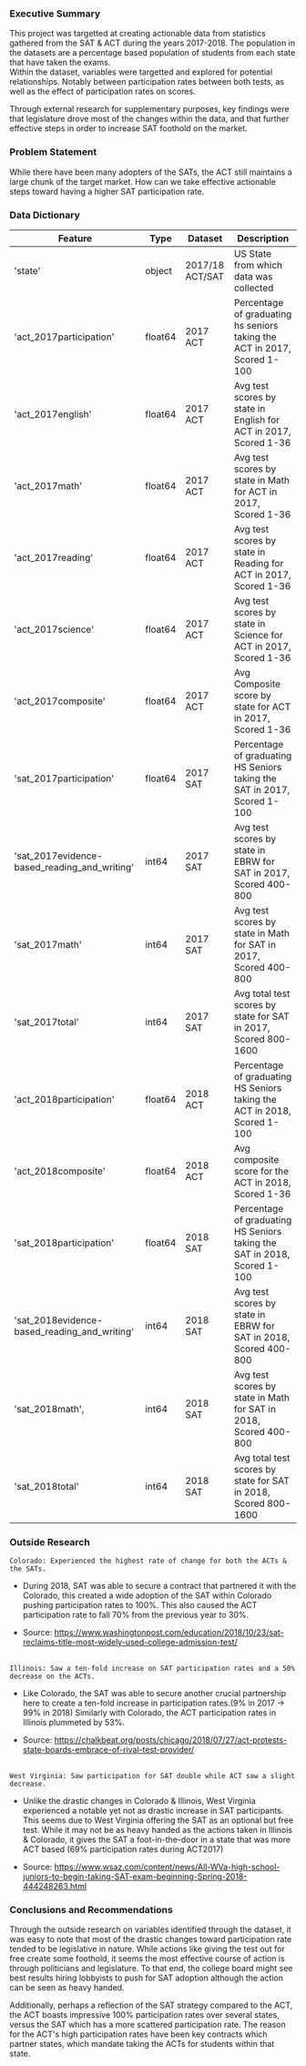 
### Executive Summary

This project was targetted at creating actionable data from statistics gathered from the SAT & ACT during the years 2017-2018. The population in the datasets are a percentage based population of students from each state that have taken the exams.  
Within the dataset, variables were targetted and explored for potential relationships. Notably between participation rates between both tests, as well as the effect of participation rates on scores. 

Through external research for supplementary purposes, key findings were that legislature drove most of the changes within the data, and that further effective steps in order to increase SAT foothold on the market. 

### Problem Statement
While there have been many adopters of the SATs, the ACT still maintains a large chunk of the target market. How can we take effective actionable steps toward having a higher SAT participation rate. 

### Data Dictionary
|Feature|Type|Dataset|Description|
|---|---|---|---|
'state'|object|2017/18  ACT/SAT|US State from which data was collected|
'act_2017participation'|float64|2017 ACT|Percentage of graduating hs seniors taking the ACT in 2017, Scored 1-100
'act_2017english'|float64|2017 ACT|Avg test scores by state in English for ACT in 2017, Scored 1-36
'act_2017math'|float64|2017 ACT|Avg test scores by state in Math for ACT in 2017, Scored 1-36
'act_2017reading'|float64|2017 ACT|Avg test scores by state in Reading for ACT in 2017, Scored 1-36
'act_2017science'|float64|2017 ACT|Avg test scores by state in Science for ACT in 2017, Scored 1-36
'act_2017composite'|float64|2017 ACT|Avg Composite score by state for ACT in 2017, Scored 1-36
'sat_2017participation'|float64|2017 SAT|Percentage of graduating HS Seniors taking the SAT in 2017, Scored 1-100
'sat_2017evidence-based_reading_and_writing'|int64|2017 SAT|Avg test scores by state in EBRW for SAT in 2017, Scored 400-800
'sat_2017math'|int64|2017 SAT|Avg test scores by state in Math for SAT in 2017, Scored 400-800
'sat_2017total'|int64|2017 SAT|Avg total test scores by state for SAT in 2017, Scored 800-1600
'act_2018participation'|float64|2018 ACT|Percentage of graduating HS Seniors taking the ACT in 2018, Scored 1-100
'act_2018composite'|float64|2018 ACT|Avg composite score for the ACT in 2018, Scored 1-36
'sat_2018participation'|float64|2018 SAT|Percentage of graduating HS Seniors taking the SAT in 2018, Scored 1-100
'sat_2018evidence-based_reading_and_writing'|int64|2018 SAT|Avg test scores by state in EBRW for SAT in 2018, Scored 400-800
'sat_2018math',|int64|2018 SAT|Avg test scores by state in Math for SAT in 2018, Scored 400-800
'sat_2018total'|int64|2018 SAT|Avg total test scores by state for SAT in 2018, Scored 800-1600


### Outside Research
`Colorado: Experienced the highest rate of change for both the ACTs & the SATs.`
- During 2018, SAT was able to secure a contract that partnered it with the Colorado, this created a wide adoption of the SAT within Colorado pushing participation rates to 100%. This also caused the ACT participation rate to fall 70% from the previous year to 30%.

- Source: https://www.washingtonpost.com/education/2018/10/23/sat-reclaims-title-most-widely-used-college-admission-test/

<br>`Illinois: Saw a ten-fold increase on SAT participation rates and a 50% decrease on the ACTs.`
- Like Colorado, the SAT was able to secure another crucial partnership here to create a ten-fold increase in participation rates.(9% in 2017 -> 99% in 2018) Similarly with Colorado, the ACT participation rates in Illinois plummeted by 53%.

- Source: https://chalkbeat.org/posts/chicago/2018/07/27/act-protests-state-boards-embrace-of-rival-test-provider/

<br>`West Virginia: Saw participation for SAT double while ACT saw a slight decrease.`
- Unlike the drastic changes in Colorado & Illinois, West Virginia experienced a notable yet not as drastic increase in SAT participants. This seems due to West Virginia offering the SAT as an optional but free test. While it may not be as heavy handed as the actions taken in Illinois & Colorado, it gives the SAT a foot-in-the-door in a state that was more ACT based (69% participation rates during ACT2017)

- Source: https://www.wsaz.com/content/news/All-WVa-high-school-juniors-to-begin-taking-SAT-exam-beginning-Spring-2018-444248263.html

### Conclusions and Recommendations

Through the outside research on variables identified through the dataset, it was easy to note that most of the drastic changes toward participation rate tended to be legislative in nature. While actions like giving the test out for free create some foothold, it seems the most effective course of action is through politicians and legislature. To that end, the college board might see best results hiring lobbyists to push for SAT adoption although the action can be seen as heavy handed. 

Additionally, perhaps a reflection of the SAT strategy compared to the ACT, the ACT boasts impressive 100% participation rates over several states, versus the SAT which has a more scattered participation rate. The reason for the ACT's high participation rates have been key contracts which partner states, which mandate taking the ACTs for students within that state. 